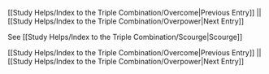 [[Study Helps/Index to the Triple Combination/Overcome|Previous Entry]]  ||  [[Study Helps/Index to the Triple Combination/Overpower|Next Entry]]

 See [[Study Helps/Index to the Triple Combination/Scourge|Scourge]]

[[Study Helps/Index to the Triple Combination/Overcome|Previous Entry]]  ||  [[Study Helps/Index to the Triple Combination/Overpower|Next Entry]]